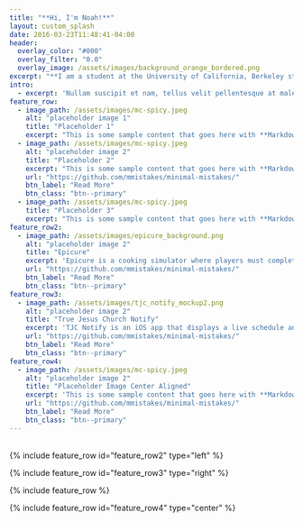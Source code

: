 ```yaml
---
title: "**Hi, I'm Noah!**"
layout: custom_splash
date: 2016-03-23T11:48:41-04:00
header:
  overlay_color: "#000"
  overlay_filter: "0.0"
  overlay_image: /assets/images/background_orange_bordered.png
excerpt: "**I am a student at the University of California, Berkeley studying computer science.<br><br> All my school and personal projects are listed below.**<br><br>"
intro: 
  - excerpt: 'Nullam suscipit et nam, tellus velit pellentesque at malesuada, enim eaque. Quis nulla, netus tempor in diam gravida tincidunt, *proin faucibus* voluptate felis id sollicitudin. Centered with `type="center"`'
feature_row:
  - image_path: /assets/images/mc-spicy.jpeg
    alt: "placeholder image 1"
    title: "Placeholder 1"
    excerpt: "This is some sample content that goes here with **Markdown** formatting."
  - image_path: /assets/images/mc-spicy.jpeg
    alt: "placeholder image 2"
    title: "Placeholder 2"
    excerpt: "This is some sample content that goes here with **Markdown** formatting."
    url: "https://github.com/mmistakes/minimal-mistakes/"
    btn_label: "Read More"
    btn_class: "btn--primary"
  - image_path: /assets/images/mc-spicy.jpeg
    title: "Placeholder 3"
    excerpt: "This is some sample content that goes here with **Markdown** formatting."
feature_row2:
  - image_path: /assets/images/epicure_background.png
    alt: "placeholder image 2"
    title: "Epicure"
    excerpt: 'Epicure is a cooking simulator where players must complete fast-food orders within a certain time to earn more money. The game offers both a single-player and a multiplayer (2v2) mode. This project is published on Steam and was made with Unity and C#.'
    url: "https://github.com/mmistakes/minimal-mistakes/"
    btn_label: "Read More"
    btn_class: "btn--primary"
feature_row3:
  - image_path: /assets/images/tjc_notify_mockup2.png
    alt: "placeholder image 2"
    title: "True Jesus Church Notify"
    excerpt: 'TJC Notify is an iOS app that displays a live schedule and supports realtime updates. Push notifications are sent to users who are assigned specific duties. The app uses JavaScript and Firebase to run its database and authentication systems.'
    url: "https://github.com/mmistakes/minimal-mistakes/"
    btn_label: "Read More"
    btn_class: "btn--primary"
feature_row4:
  - image_path: /assets/images/mc-spicy.jpeg
    alt: "placeholder image 2"
    title: "Placeholder Image Center Aligned"
    excerpt: 'This is some sample content that goes here with **Markdown** formatting. Centered with `type="center"`'
    url: "https://github.com/mmistakes/minimal-mistakes/"
    btn_label: "Read More"
    btn_class: "btn--primary"
---
```

<br>
{% include feature_row id="feature_row2" type="left" %}

{% include feature_row id="feature_row3" type="right" %}

{% include feature_row %}

{% include feature_row id="feature_row4" type="center" %}
